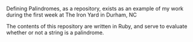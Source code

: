 Defining Palindromes, as a repository, exists as an example of my work during the first week at The Iron Yard in Durham, NC

The contents of this repository are written in Ruby, and serve to evaluate whether or not a string is a palindrome.



